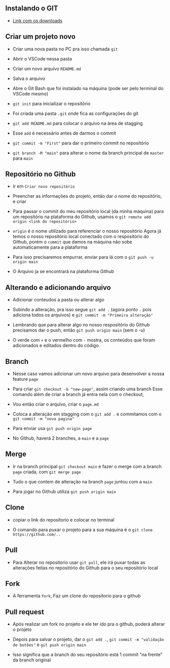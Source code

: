 ## Instalando o GIT

* [Link com os downloads](https://git-scm.com/downloads)

## Criar um projeto novo

* Criar uma nova pasta no PC pra isso chamada `git`

* Abrir o VSCode nessa pasta

* Criar um novo arquivo `README.md`

* Salva o arquivo

* Abre o Git Bash que foi instalado na máquina (pode ser pelo terminal do VSCode mesmo)

* `git init` para inicializar o repositório

* Foi criada uma pasta `.git` onde fica as configurações do git

* `git add README.md` para colocar o arquivo na área de stagging 

* Esse `add` é necessário antes de darmos o commit 

* `git commit -m "First"` para dar o primeiro commit no repositório

* `git branch -M "main"` para alterar o nome da branch principal de `master` para `main`

## Repositório no Github

* Ir em `Criar novo repositório`
* Preencher as informações do projeto, então dar o nome do repositório, e criar
* Para passar o commit do meu repositório local (da minha máquina) para um repositório na plataforma do Github, usamos o `git remote add origin <link do repositório>`
* `origin` é o nome utilizado para referenciar o nosso repositório
Agora já temos o nosso repositório local conectado com o respositório do Github, porém o `commit` que damos na máquina não sobe automaticamente para a plataforma
* Para isso precisaremos empurrar, enviar para lá com o `git push -u origin main`

* O Arquivo ja se encontrará na plataforma Github

## Alterando e adicionando arquivo

* Adicionar conteudos a pasta ou alterar algo

* Subindo a alteração, pra isso segue `git add .` (agora ponto `.` pois adiciona todos os arquivos) e `git commit -m "Primeira alteração"`

* Lembrando que para alterar algo no nosso respositório do Github precisamos dar o push, então `git push origin main` (sem o -u)

* O verde com `+` e o vermelho com `-` mostra, os conteúdos que foram adicionados e editados dentro do código.

## Branch

* Nesse caso vamos adicionar um novo arquivo para desenvolver a nossa feature `page`

* Para criar `git checkout -b "new-page"`, assim criando uma branch
Esse comando além de criar a branch já entra nela com o checkout, 

* Vou então criar o arquivo, criar o `page.md`

* Coloca a alteração em stagging com o `git add .` e commitamos com o `git commit -m "nova pagina"`

* Para enviar usa `git push origin page`

* No Github, haverá 2 branches, a `main` e a `page`

## Merge

* Ir na branch principal `git checkout main` e fazer o merge com a branch `page` criada, com `git merge page`

* Tudo o que contem de alteração na branch `page` juntou com a `main`

* Para jogar no Github utiliza `git push origin main`

## Clone

* copiar o link do repositorio e colocar no terminal

* O comando para puxar o projeto para a sua máquina é o `git clone https://github.com/..`

## Pull

* Para Alterar no repositorio usar `git pull`, ele irá puxar todas as alterações feitas no repositório do Github para o seu repositório local

## Fork

* A ferramenta `fork`, Faz um clone do repositorio para o github

## Pull request

* Após realizar um fork no projeto e ele ter ido pra o github, poderá alterar o projeto

* Depois para salvar o projeto, dar o `git add .`, `git commit -m "validação de botões"` e `git push origin main`

* Isso significa que a branch do seu repositório está 1 commit "na frente" da branch original
